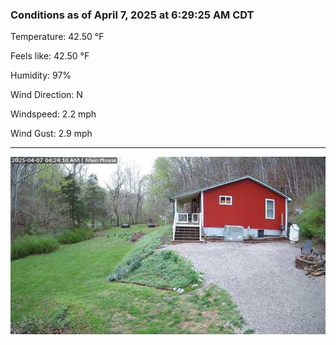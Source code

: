 ### Conditions as of April 7, 2025 at 6:29:25 AM CDT 

Temperature: 42.50 &deg;F

Feels like: 42.50 &deg;F

Humidity: 97%

Wind Direction: N

Windspeed: 2.2 mph

Wind Gust: 2.9 mph

---

<img src="./images/latest.jpeg"/>

